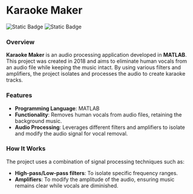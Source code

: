 # Karaoke Maker

![Static Badge](https://img.shields.io/badge/MATLAB-orange?style=for-the-badge&labelColor=black)
![Static Badge](https://img.shields.io/badge/Audio_Processing-blue?style=for-the-badge&logo=Audioboom&labelColor=black)

### Overview
**Karaoke Maker** is an audio processing application developed in **MATLAB**. This project was created in 2018 and aims to eliminate human vocals from an audio file while keeping the music intact. By using various filters and amplifiers, the project isolates and processes the audio to create karaoke tracks.

### Features
- **Programming Language**: MATLAB
- **Functionality**: Removes human vocals from audio files, retaining the background music.
- **Audio Processing**: Leverages different filters and amplifiers to isolate and modify the audio signal for vocal removal.

### How It Works
The project uses a combination of signal processing techniques such as:
- **High-pass/Low-pass filters**: To isolate specific frequency ranges.
- **Amplifiers**: To modify the amplitude of the audio, ensuring music remains clear while vocals are diminished.

